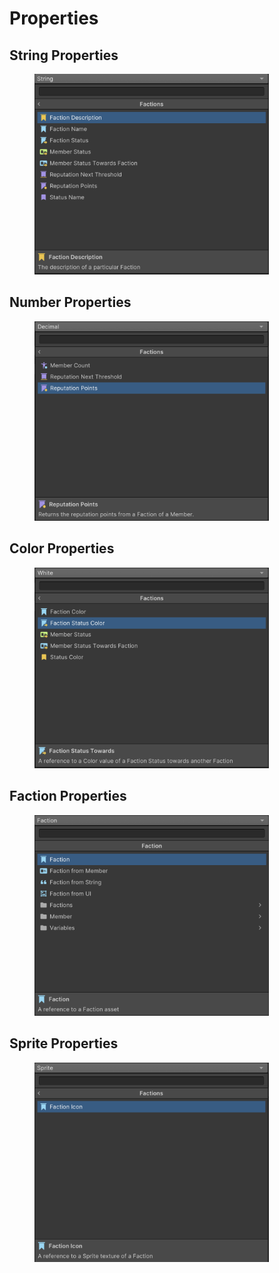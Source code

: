 # Properties



## String Properties

<div align="left">

<figure><img src="../../../.gitbook/assets/image (3).png" alt="" width="375"><figcaption></figcaption></figure>

</div>



## Number Properties

<div align="left">

<figure><img src="../../../.gitbook/assets/image (4).png" alt="" width="375"><figcaption></figcaption></figure>

</div>



## Color Properties

<div align="left">

<figure><img src="../../../.gitbook/assets/image (5).png" alt="" width="375"><figcaption></figcaption></figure>

</div>



## Faction Properties

<div align="left">

<figure><img src="../../../.gitbook/assets/image (6).png" alt="" width="375"><figcaption></figcaption></figure>

</div>



## Sprite Properties

<div align="left">

<figure><img src="../../../.gitbook/assets/image (7).png" alt="" width="375"><figcaption></figcaption></figure>

</div>
